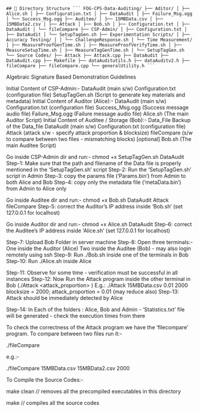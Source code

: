 <pre><code>## 📁 Directory Structure ``` FOG-CPS-Data-Auditing/ ├── Aditor/ │ ├── Alice.sh │ ├── Configuration.txt │ ├── DataAudit │ ├── Failure_Msg.ogg │ └── Success_Msg.ogg ├── Auditee/ │ ├── 15MBData.csv │ ├── 15MBData2.csv │ ├── Attack │ ├── Bob.sh │ ├── Configuration.txt │ ├── DataAudit │ └── fileCompare ├── CSP-Admin/ │ ├── Configuration.txt │ ├── DataAudit │ └── SetupTagGen.sh ├── Experimentation Scripts/ │ ├── Accuracy Testing/ │ │ └── ChallengeResponse.sh │ └── Time Measurement/ │ ├── MeasureProofGenTime.sh │ ├── MeasureProofVerifyTime.sh │ ├── MeasureSetupTime.sh │ ├── MeasureTagGenTime.sh │ └── SetupTagGen.sh └── Source Codes/ ├── Attack ├── Attack.cpp ├── DataAudit ├── DataAudit.cpp ├── Makefile ├── dataAuditutils.h ├── dataAuditv2.h ├── fileCompare ├── fileCompare.cpp └── generalUtility.h ``` </code></pre>
Algebraic Signature Based Demonstration Guidelines

Initial Content of CSP-Admin:-
DataAudit (main s/w)
Configuration.txt   (configuration file)
SetupTagGen.sh (Script to generate key materials and metadata)
Initial Content of Auditor (Alice):-
DataAudit (main s/w)
Configuration.txt   (configuration file)
Success_Msg.ogg (Success message audio file)
Failure_Msg.ogg (Failure message audio file)
Alice.sh (The main Auditor Script)
Initial Content of Auditee / Storage (Bob):-
Data_File
Backup of the Data_file
DataAudit (main s/w)
Configuration.txt   (configuration file)
Attack (attack s/w - specify attack proportion & blocksize)
fileCompare (s/w to compare between two files - mismatching blocks) [optional]
Bob.sh (The main Auditee Script)







Go inside CSP-Admin dir and run:-
chmod +x SetupTagGen.sh DataAudit
Step-1: Make sure that the path and filename of the Data file is properly mentioned in the  ‘SetupTagGen.sh’ script
Step-2: Run the ‘SetupTagGen.sh’ script in Admin
Step-3: copy the params file (‘Params.bin’) from Admin to both Alice and Bob
Step-4: copy only the metadata file (‘metaData.bin’) from Admin to Alice only

Go inside Auditee dir and run:-
chmod +x Bob.sh DataAudit Attack fileCompare
Step-5: correct the Auditor’s IP address inside ‘Bob.sh’ (set 127.0.0.1 for localhost)

Go inside Auditor dir and run:-
chmod +x Alice.sh DataAudit
Step-6: correct the Auditee’s IP address inside ‘Alice.sh’ (set 127.0.0.1 for localhost)

Step-7: Upload Bob Folder in server machine
Step-8: Open three terminals:-
One inside the Auditor (Alice)
Two inside the Auditee (Bob) - may also login remotely using ssh
Step-9: Run ./Bob.sh inside one of the terminals in Bob
Step-10: Run ./Alice.sh inside Alice

Step-11: Observe for some time - verification must be successful in all instances
Step-12: Now Run the Attack program inside the other terminal in Bob 
(./Attack <filename> <attack_proportion> <blocksize>) 
E.g.:
./Attack 15MBData.csv  0.01 2000
blocksize = 2000; 
attack_proportion = 0.01 (may reduce also)
Step-13: Attack should be immediately detected by Alice 

 Step-14: In Each of the folders : Alice, Bob and Admin - ‘Statistics.txt’ file will be generated - check the  execution times from there

To check the correctness of the Attack program we have the ‘filecompare’ program. To compare between two files run  it:-

./fileCompare <filename1> <filename2> <blocksize>

e.g.:-

./fileCompare 15MBData.csv 15MBData2.csv 2000


To Compile the Source Codes:-

make clean
 // removes all the precompiled executables in this directory

make
// compiles all the source codes
